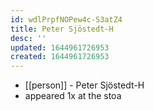 ```yaml
---
id: wdlPrpfNOPew4c-S3atZ4
title: Peter Sjöstedt-H
desc: ''
updated: 1644961726953
created: 1644961726953
---
```



- [[person]] - Peter Sjöstedt-H
- appeared 1x at the stoa
